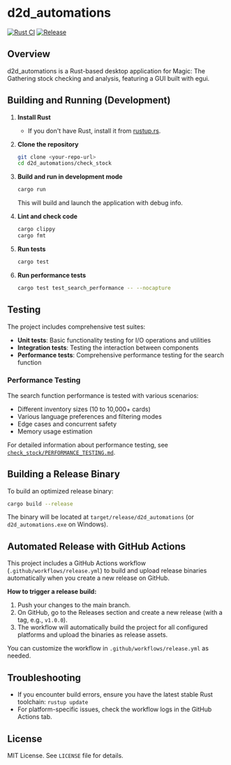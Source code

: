 # d2d_automations

[![Rust CI](https://github.com/elheck/d2d_automations/workflows/Rust%20CI/badge.svg)](https://github.com/elheck/d2d_automations/actions/workflows/rust.yml)
[![Release](https://github.com/elheck/d2d_automations/workflows/Release/badge.svg)](https://github.com/elheck/d2d_automations/actions/workflows/release.yml)

## Overview

d2d_automations is a Rust-based desktop application for Magic: The Gathering stock checking and analysis, featuring a GUI built with egui.

## Building and Running (Development)

1. **Install Rust**
   - If you don't have Rust, install it from [rustup.rs](https://rustup.rs/).

2. **Clone the repository**
   ```sh
   git clone <your-repo-url>
   cd d2d_automations/check_stock
   ```

3. **Build and run in development mode**
   ```sh
   cargo run
   ```
   This will build and launch the application with debug info.

4. **Lint and check code**
   ```sh
   cargo clippy
   cargo fmt
   ```

5. **Run tests**
   ```sh
   cargo test
   ```

6. **Run performance tests**
   ```sh
   cargo test test_search_performance -- --nocapture
   ```

## Testing

The project includes comprehensive test suites:

- **Unit tests**: Basic functionality testing for I/O operations and utilities
- **Integration tests**: Testing the interaction between components
- **Performance tests**: Comprehensive performance testing for the search function

### Performance Testing

The search function performance is tested with various scenarios:
- Different inventory sizes (10 to 10,000+ cards)
- Various language preferences and filtering modes
- Edge cases and concurrent safety
- Memory usage estimation

For detailed information about performance testing, see [`check_stock/PERFORMANCE_TESTING.md`](check_stock/PERFORMANCE_TESTING.md).

## Building a Release Binary

To build an optimized release binary:

```sh
cargo build --release
```
The binary will be located at `target/release/d2d_automations` (or `d2d_automations.exe` on Windows).

## Automated Release with GitHub Actions

This project includes a GitHub Actions workflow (`.github/workflows/release.yml`) to build and upload release binaries automatically when you create a new release on GitHub.

**How to trigger a release build:**
1. Push your changes to the main branch.
2. On GitHub, go to the Releases section and create a new release (with a tag, e.g., `v1.0.0`).
3. The workflow will automatically build the project for all configured platforms and upload the binaries as release assets.

You can customize the workflow in `.github/workflows/release.yml` as needed.

## Troubleshooting

- If you encounter build errors, ensure you have the latest stable Rust toolchain: `rustup update`
- For platform-specific issues, check the workflow logs in the GitHub Actions tab.

## License

MIT License. See `LICENSE` file for details.